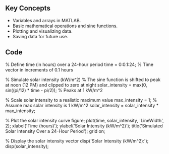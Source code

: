 ## Key Concepts
- Variables and arrays in MATLAB.
- Basic mathematical operations and sine functions.
- Plotting and visualizing data.
- Saving data for future use.

## Code
% Define time (in hours) over a 24-hour period
time = 0:0.1:24; % Time vector in increments of 0.1 hours

% Simulate solar intensity (kW/m^2)
% The sine function is shifted to peak at noon (12 PM) and clipped to zero at night
solar_intensity = max(0, sin((pi/12) * time - pi/2)); % Peaks at 1 kW/m^2

% Scale solar intensity to a realistic maximum value
max_intensity = 1; % Assume max solar intensity is 1 kW/m^2
solar_intensity = solar_intensity * max_intensity;

% Plot the solar intensity curve
figure;
plot(time, solar_intensity, 'LineWidth', 2);
xlabel('Time (hours)');
ylabel('Solar Intensity (kW/m^2)');
title('Simulated Solar Intensity Over a 24-Hour Period');
grid on;

% Display the solar intensity vector
disp('Solar Intensity (kW/m^2):');
disp(solar_intensity);
